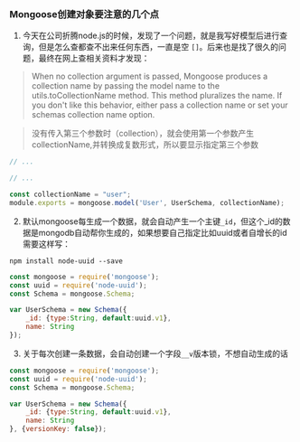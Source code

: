 ### Mongoose创建对象要注意的几个点
1. 今天在公司折腾node.js的时候，发现了一个问题，就是我写好模型后进行查询，但是怎么查都查不出来任何东西，一直是空 ```[]```。后来也是找了很久的问题，最终在网上查相关资料才发现：
> When no collection argument is passed, Mongoose produces a collection name by passing the model name to the utils.toCollectionName method. This method pluralizes the name. If you don't like this behavior, either pass a collection name or set your schemas collection name option.


> 没有传入第三个参数时（collection），就会使用第一个参数产生collectionName,并转换成复数形式，所以要显示指定第三个参数
```js
// ...

// ...

const collectionName = "user";
module.exports = mongoose.model('User', UserSchema, collectionName);
```
2. 默认mongoose每生成一个数据，就会自动产生一个主键```_id```，但这个_id的数据是mongodb自动帮你生成的，如果想要自己指定比如uuid或者自增长的id需要这样写：
```
npm install node-uuid --save
```
```js
const mongoose = require('mongoose');
const uuid = require('node-uuid');
const Schema = mongoose.Schema;

var UserSchema = new Schema({
    _id: {type:String, default:uuid.v1},
    name: String
});
```
3. 关于每次创建一条数据，会自动创建一个字段```__v```版本锁，不想自动生成的话
```js
const mongoose = require('mongoose');
const uuid = require('node-uuid');
const Schema = mongoose.Schema;

var UserSchema = new Schema({
    _id: {type:String, default:uuid.v1},
    name: String
}, {versionKey: false});
```
